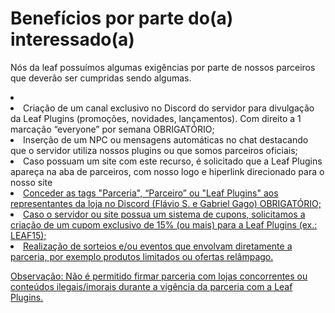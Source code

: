 # Benefícios por parte do(a) interessado(a)

<p>
 Nós da leaf possuímos algumas exigências por parte de nossos parceiros que deverão ser cumpridas sendo algumas.
</p>

<list type="none">
    <li>
        <list type="bullet">
            <li>
                Criação de um canal exclusivo no Discord do servidor para divulgação da Leaf Plugins (promoções, novidades, lançamentos). Com direito a 1 marcação “everyone” por semana OBRIGATÓRIO;
            </li>
            <li>
                Inserção de um NPC ou mensagens automáticas no chat destacando que o servidor utiliza nossos plugins ou que somos parceiros oficiais;
            </li>
            <li>
                Caso possuam um site com este recurso, é solicitado que a Leaf Plugins apareça na aba de parceiros, com nosso logo e hiperlink direcionado para o nosso site <a href="http://leafplugins.com"/>
            </li>
            <li>
                Conceder as tags "Parceria", “Parceiro” ou "Leaf Plugins" aos representantes da loja no Discord (Flávio S. e Gabriel Gago) OBRIGATÓRIO;
            </li>
            <li>
                Caso o servidor ou  site possua um sistema de cupons, solicitamos a criação de um cupom exclusivo de 15% (ou mais) para a Leaf Plugins (ex.: LEAF15);
            </li>
            <li>
                Realização de sorteios e/ou eventos que envolvam diretamente a parceria, por exemplo produtos limitados ou ofertas relâmpago.
            </li>
        </list>
    </li>
</list>

<tip>
    <p><control>Observação</control>: Não é permitido firmar parceria com lojas concorrentes ou conteúdos ilegais/imorais durante a vigência da parceria com a Leaf Plugins.</p>
</tip>